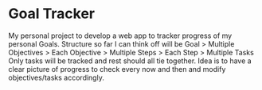# Goal Tracker

My personal project to develop a web app to tracker progress of my personal Goals.
Structure so far I can think off will be
Goal > Multiple Objectives > Each Objective > Multiple Steps > Each Step > Multiple Tasks
Only tasks will be tracked and rest should all tie together. Idea is to have a clear picture of progress to check every now and then and modify objectives/tasks accordingly.
